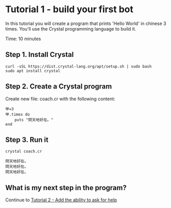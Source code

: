 # Tutorial 1 - build your first bot
In this tutorial you will create a program that prints 'Hello World' in chinese 3 times. You'll use the Crystal programming language to build it.

Time: 10 minutes

## Step 1. Install Crystal
```
curl -sSL https://dist.crystal-lang.org/apt/setup.sh | sudo bash
sudo apt install crystal
```

## Step 2. Create a Crystal program
Create new file: coach.cr with the following content:
```
甲=3
甲.times do
	puts "問天地好在。"
end
```

## Step 3. Run it
```
crystal coach.cr

問天地好在。
問天地好在。
問天地好在。
```

## What is my next step in the program?
Continue to [Tutorial 2 - Add the ability to ask for help](/adoption-programs/adoption-program-1/tutorial-2/)
